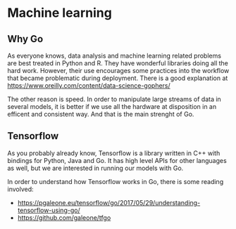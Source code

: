 # Machine learning

## Why Go
As everyone knows, data analysis and machine learning related problems are best treated in Python and R. They have wonderful libraries doing all the hard work. However, their use encourages some practices into the workflow that became problematic during deployment. There is a good explanation at https://www.oreilly.com/content/data-science-gophers/

The other reason is speed. In order to manipulate large streams of data in several models, it is better if we use all the hardware at disposition in an efficent and consistent way. And that is the main strenght of Go.

## Tensorflow
As you probably already know, Tensorflow is a library written in C++ with bindings for Python, Java and Go. It has high level APIs for other languages as well, but we are interested in running our models with Go.

In order to understand how Tensorflow works in Go, there is some reading involved:
- https://pgaleone.eu/tensorflow/go/2017/05/29/understanding-tensorflow-using-go/
- https://github.com/galeone/tfgo

